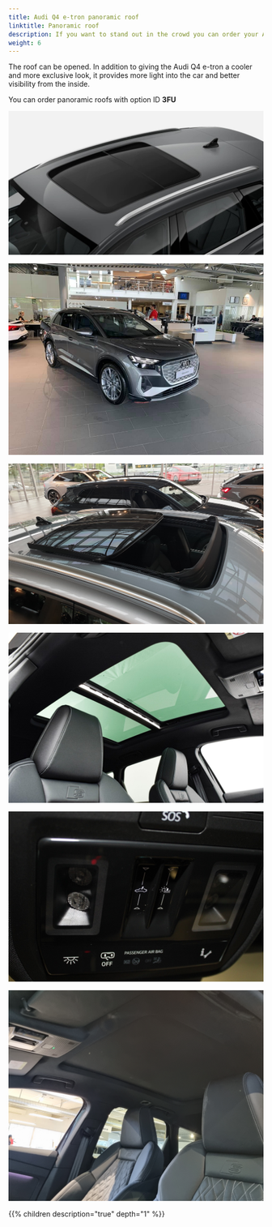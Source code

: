```yaml
---
title: Audi Q4 e-tron panoramic roof
linktitle: Panoramic roof
description: If you want to stand out in the crowd you can order your Audi Q4 e-tron with panoramic roof.
weight: 6
---
```


The roof can be opened. In addition to giving the Audi Q4 e-tron a cooler and more exclusive look, it provides more light into the car and better visibility from the inside.

You can order panoramic roofs with option ID **3FU**

![Panoramic roof](panoramaroof.jpg "Panoramic roof")

![Panoramic roof](openroof.jpg "The roof can be tilted.")

![Panoramic roof](openroof_2.jpg "The roof can be fully opened giving the cabriolet feeling light")

![Panoric roof](inside.jpg "Roof cover both rear and front seats")

![Panoramic roof](control.jpg "The roof controls")

![Panoramic roof](insideclosed.jpg "Curtain closed")


{{% children description="true" depth="1" %}}
